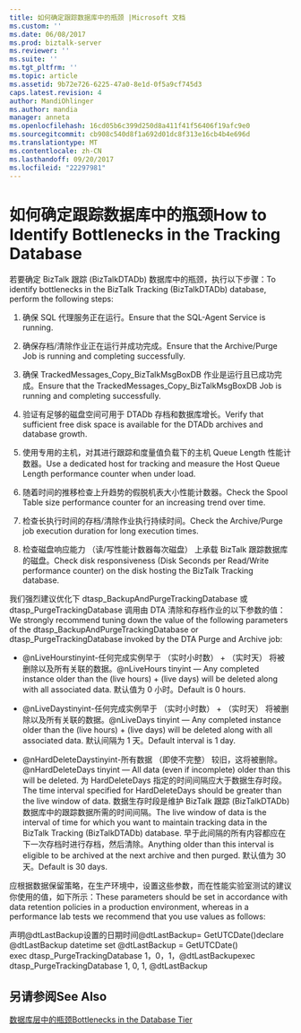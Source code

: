```yaml
---
title: 如何确定跟踪数据库中的瓶颈 |Microsoft 文档
ms.custom: ''
ms.date: 06/08/2017
ms.prod: biztalk-server
ms.reviewer: ''
ms.suite: ''
ms.tgt_pltfrm: ''
ms.topic: article
ms.assetid: 9b72e726-6225-47a0-8e1d-0f5a9cf745d3
caps.latest.revision: 4
author: MandiOhlinger
ms.author: mandia
manager: anneta
ms.openlocfilehash: 16cd05b6c399d250d8a411f41f56406f19afc9e0
ms.sourcegitcommit: cb908c540d8f1a692d01dc8f313e16cb4b4e696d
ms.translationtype: MT
ms.contentlocale: zh-CN
ms.lasthandoff: 09/20/2017
ms.locfileid: "22297981"
---
```

# <a name="how-to-identify-bottlenecks-in-the-tracking-database"></a><span data-ttu-id="8c32e-102">如何确定跟踪数据库中的瓶颈</span><span class="sxs-lookup"><span data-stu-id="8c32e-102">How to Identify Bottlenecks in the Tracking Database</span></span>
<span data-ttu-id="8c32e-103">若要确定 BizTalk 跟踪 (BizTalkDTADb) 数据库中的瓶颈，执行以下步骤：</span><span class="sxs-lookup"><span data-stu-id="8c32e-103">To identify bottlenecks in the BizTalk Tracking (BizTalkDTADb) database, perform the following steps:</span></span>  
  
1.  <span data-ttu-id="8c32e-104">确保 SQL 代理服务正在运行。</span><span class="sxs-lookup"><span data-stu-id="8c32e-104">Ensure that the SQL-Agent Service is running.</span></span>  
  
2.  <span data-ttu-id="8c32e-105">确保存档/清除作业正在运行并成功完成。</span><span class="sxs-lookup"><span data-stu-id="8c32e-105">Ensure that the Archive/Purge Job is running and completing successfully.</span></span>  
  
3.  <span data-ttu-id="8c32e-106">确保 TrackedMessages_Copy_BizTalkMsgBoxDB 作业是运行且已成功完成。</span><span class="sxs-lookup"><span data-stu-id="8c32e-106">Ensure that the TrackedMessages_Copy_BizTalkMsgBoxDB Job is running and completing successfully.</span></span>  
  
4.  <span data-ttu-id="8c32e-107">验证有足够的磁盘空间可用于 DTADb 存档和数据库增长。</span><span class="sxs-lookup"><span data-stu-id="8c32e-107">Verify that sufficient free disk space is available for the DTADb archives and database growth.</span></span>  
  
5.  <span data-ttu-id="8c32e-108">使用专用的主机，对其进行跟踪和度量值负载下的主机 Queue Length 性能计数器。</span><span class="sxs-lookup"><span data-stu-id="8c32e-108">Use a dedicated host for tracking and measure the Host Queue Length performance counter when under load.</span></span>  
  
6.  <span data-ttu-id="8c32e-109">随着时间的推移检查上升趋势的假脱机表大小性能计数器。</span><span class="sxs-lookup"><span data-stu-id="8c32e-109">Check the Spool Table size performance counter for an increasing trend over time.</span></span>  
  
7.  <span data-ttu-id="8c32e-110">检查长执行时间的存档/清除作业执行持续时间。</span><span class="sxs-lookup"><span data-stu-id="8c32e-110">Check the Archive/Purge job execution duration for long execution times.</span></span>  
  
8.  <span data-ttu-id="8c32e-111">检查磁盘响应能力 （读/写性能计数器每次磁盘） 上承载 BizTalk 跟踪数据库的磁盘。</span><span class="sxs-lookup"><span data-stu-id="8c32e-111">Check disk responsiveness (Disk Seconds per Read/Write performance counter) on the disk hosting the BizTalk Tracking database.</span></span>  
  
 <span data-ttu-id="8c32e-112">我们强烈建议优化下 dtasp_BackupAndPurgeTrackingDatabase 或 dtasp_PurgeTrackingDatabase 调用由 DTA 清除和存档作业的以下参数的值：</span><span class="sxs-lookup"><span data-stu-id="8c32e-112">We strongly recommend tuning down the value of the following parameters of the dtasp_BackupAndPurgeTrackingDatabase or dtasp_PurgeTrackingDatabase invoked by the DTA Purge and Archive job:</span></span>  
  
-   <span data-ttu-id="8c32e-113">@nLiveHourstinyint-任何完成实例早于 （实时小时数） + （实时天） 将被删除以及所有关联的数据。</span><span class="sxs-lookup"><span data-stu-id="8c32e-113">@nLiveHours tinyint — Any completed instance older than the (live hours) + (live days) will be deleted along with all associated data.</span></span> <span data-ttu-id="8c32e-114">默认值为 0 小时。</span><span class="sxs-lookup"><span data-stu-id="8c32e-114">Default is 0 hours.</span></span>  
  
-   <span data-ttu-id="8c32e-115">@nLiveDaystinyint-任何完成实例早于 （实时小时数） + （实时天） 将被删除以及所有关联的数据。</span><span class="sxs-lookup"><span data-stu-id="8c32e-115">@nLiveDays tinyint — Any completed instance older than the (live hours) + (live days) will be deleted along with all associated data.</span></span> <span data-ttu-id="8c32e-116">默认间隔为 1 天。</span><span class="sxs-lookup"><span data-stu-id="8c32e-116">Default interval is 1 day.</span></span>  
  
-   <span data-ttu-id="8c32e-117">@nHardDeleteDaystinyint-所有数据 （即使不完整） 较旧，这将被删除。</span><span class="sxs-lookup"><span data-stu-id="8c32e-117">@nHardDeleteDays tinyint — All data (even if incomplete) older than this will be deleted.</span></span> <span data-ttu-id="8c32e-118">为 HardDeleteDays 指定的时间间隔应大于数据生存时段。</span><span class="sxs-lookup"><span data-stu-id="8c32e-118">The time interval specified for HardDeleteDays should be greater than the live window of data.</span></span> <span data-ttu-id="8c32e-119">数据生存时段是维护 BizTalk 跟踪 (BizTalkDTADb) 数据库中的跟踪数据所需的时间间隔。</span><span class="sxs-lookup"><span data-stu-id="8c32e-119">The live window of data is the interval of time for which you want to maintain tracking data in the BizTalk Tracking (BizTalkDTADb) database.</span></span> <span data-ttu-id="8c32e-120">早于此间隔的所有内容都应在下一次存档时进行存档，然后清除。</span><span class="sxs-lookup"><span data-stu-id="8c32e-120">Anything older than this interval is eligible to be archived at the next archive and then purged.</span></span> <span data-ttu-id="8c32e-121">默认值为 30 天。</span><span class="sxs-lookup"><span data-stu-id="8c32e-121">Default is 30 days.</span></span>  
  
 <span data-ttu-id="8c32e-122">应根据数据保留策略，在生产环境中，设置这些参数，而在性能实验室测试的建议你使用的值，如下所示：</span><span class="sxs-lookup"><span data-stu-id="8c32e-122">These parameters should be set in accordance with data retention policies in a production environment, whereas in a performance lab tests we recommend that you use values as follows:</span></span>  
  
 <span data-ttu-id="8c32e-123">声明@dtLastBackup设置的日期时间@dtLastBackup= GetUTCDate()</span><span class="sxs-lookup"><span data-stu-id="8c32e-123">declare @dtLastBackup datetime set @dtLastBackup = GetUTCDate()</span></span>  
 <span data-ttu-id="8c32e-124">exec dtasp_PurgeTrackingDatabase 1，0，1，@dtLastBackup</span><span class="sxs-lookup"><span data-stu-id="8c32e-124">exec dtasp_PurgeTrackingDatabase 1, 0, 1, @dtLastBackup</span></span>  
  
## <a name="see-also"></a><span data-ttu-id="8c32e-125">另请参阅</span><span class="sxs-lookup"><span data-stu-id="8c32e-125">See Also</span></span>  
 [<span data-ttu-id="8c32e-126">数据库层中的瓶颈</span><span class="sxs-lookup"><span data-stu-id="8c32e-126">Bottlenecks in the Database Tier</span></span>](../technical-guides/bottlenecks-in-the-database-tier.md)